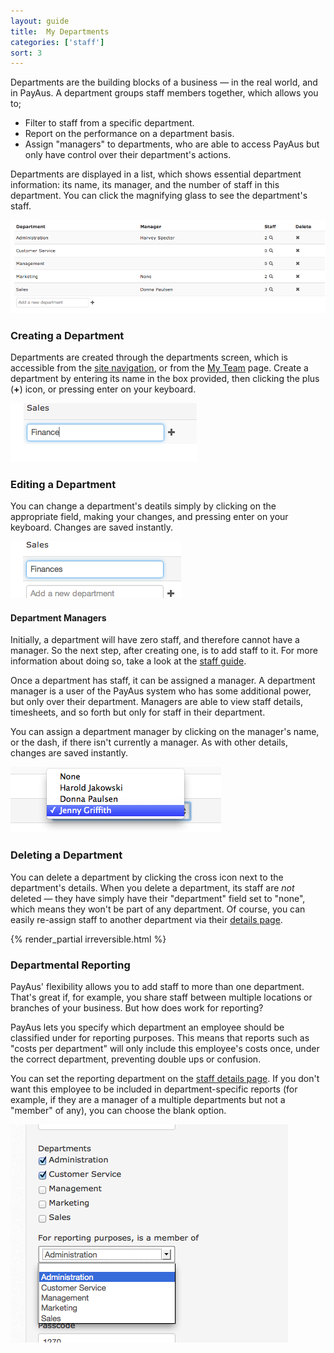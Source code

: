 ```yaml
---
layout: guide
title:  My Departments
categories: ['staff']
sort: 3
---
```


Departments are the building blocks of a business &mdash; in the real world, and in PayAus. A department groups staff members together, which allows you to;

* Filter to staff from a specific department.
* Report on the performance on a department basis.
* Assign "managers" to departments, who are able to access PayAus but only have control over their department's actions.

Departments are displayed in a list, which shows essential department information: its name, its manager, and the number of staff in this department. You can click the <i class="icon-search"> </i> magnifying glass to see the department's staff.

![A list of departments](/img/users/departments.png)

### Creating a Department

Departments are created through the departments screen, which is accessible from the [site navigation](../intro/), or from the [My Team](../team/) page. Create a department by entering its name in the box provided, then clicking the plus (**+**) icon, or pressing enter on your keyboard.

![Creating a new department](/img/users/create_dept.png)

### Editing a Department

You can change a department's deatils simply by clicking on the appropriate field, making your changes, and pressing enter on your keyboard. Changes are saved instantly.

![Renaming a department](/img/users/edit_dept_name.png)

#### Department Managers

Initially, a department will have zero staff, and therefore cannot have a manager. So the next step, after creating one, is to add staff to it. For more information about doing so, take a look at the [staff guide](../team/).

Once a department has staff, it can be assigned a manager. A department manager is a user of the PayAus system who has some additional power, but only over their department. Managers are able to view staff details, timesheets, and so forth but only for staff in their department.

You can assign a department manager by clicking on the manager's name, or the dash, if there isn't currently a manager. As with other details, changes are saved instantly.

![Changing a department manager](/img/users/edit_dept_manager.png)

### Deleting a Department

You can delete a department by clicking the <i class="icon-remove"> </i> cross icon next to the department's details. When you delete a department, its staff are *not* deleted &mdash; they have simply have their "department" field set to "none", which means they won't be part of any department. Of course, you can easily re-assign staff to another department via their [details page](../team/).

{% render_partial irreversible.html %}

### Departmental Reporting

PayAus' flexibility allows you to add staff to more than one department. That's great if, for example, you share staff between multiple locations or branches of your business. But how does work for reporting?

PayAus lets you specify which department an employee should be classified under for reporting purposes. This means that reports such as "costs per department" will only include this employee's costs once, under the correct department, preventing double ups or confusion.

You can set the reporting department on the [staff details page](../team/#editing_team_member_details). If you don't want this employee to be included in department-specific reports (for example, if they are a manager of a multiple departments but not a "member" of any), you can choose the blank option.

![Editing the reporting department](/img/users/reporting_department.png)